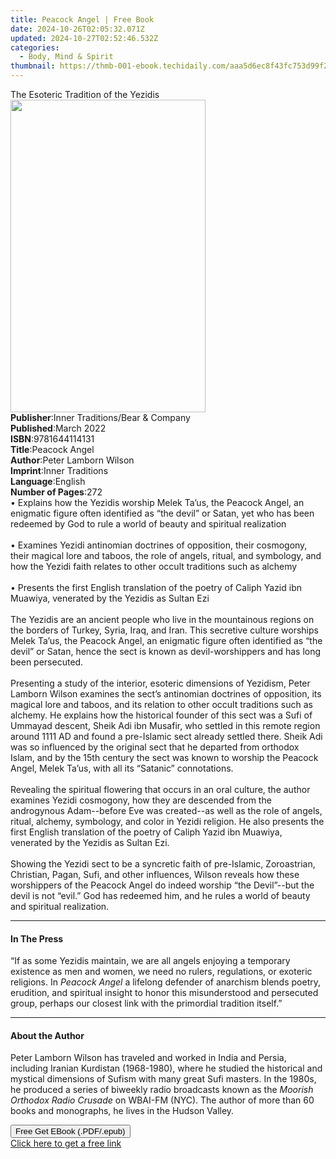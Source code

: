 ```yaml
---
title: Peacock Angel | Free Book
date: 2024-10-26T02:05:32.071Z
updated: 2024-10-27T02:52:46.532Z
categories:
  - Body, Mind & Spirit
thumbnail: https://thmb-001-ebook.techidaily.com/aaa5d6ec8f43fc753d99f275650e6f16dcc68ffaef2d90d07ffc062b8186e0ff.jpg
---
```

<main id="book-container">
  <div class="flex flex-col">
    <div class="book-brief flex-1 py-6 px-4 sm:p-6 md:py-10 md:px-8">
      <!-- brief-->
      <div class="book-brief-main">The Esoteric Tradition of the Yezidis</div>
    </div>
    <div
      class="book-meta-info flex-1 grid gap-4 col-start-1 col-end-3 row-start-1 sm:mb-6 sm:grid-cols-4 lg:gap-6 lg:col-start-2 lg:row-end-6 lg:row-span-6 lg:mb-0"
    >
      <div
        class="book-meta-info-left place-content-center mt-4 p-4 text-sm leading-6 col-start-2 col-span-2 dark:text-slate-400"
      >
        <img
          class="w-full h-500 object-cover rounded-lg sm:h-255 sm:col-span-2 lg:col-span-full"
          src="https://img-001-ebook.techidaily.com/f80282cebe59043e4f91ccdb8efe350482da9e92273af939786b030acff62c3b.jpg"
          alt=""
          width="312"
          height="500"
        />
      </div>
      <div
        class="book-meta-info-right mt-2 col-start-1 row-start-2 col-span-3 self-center"
      >
        <!-- meta data  -->
        <div class="flex flex-col px-4 md:px-8">
          <div class="flex-1">
            <strong>Publisher</strong>:<span class="px-2"
              >Inner Traditions/Bear &amp; Company</span
            >
          </div>
          <div class="flex-1">
            <strong>Published</strong>:<span class="px-2">March 2022</span>
          </div>
          <div class="flex-1">
            <strong>ISBN</strong>:<span class="px-2">9781644114131</span>
          </div>
          <div class="flex-1">
            <strong>Title</strong>:<span class="px-2">Peacock Angel</span>
          </div>
          <div class="flex-1">
            <strong>Author</strong>:<span class="px-2"
              >Peter Lamborn Wilson</span
            >
          </div>
          <div class="flex-1">
            <strong>Imprint</strong>:<span class="px-2">Inner Traditions</span>
          </div>
          <div class="flex-1">
            <strong>Language</strong>:<span class="px-2">English</span>
          </div>
          <div class="flex-1">
            <strong>Number of Pages</strong>:<span class="px-2">272</span>
          </div>
        </div>
      </div>
    </div>
    <div class="book-description flex-1 py-6 px-4 sm:p-6 md:py-10 md:px-8">
      <div class="book-description-main">
        <div accordion-content="" id="description">
          • Explains how the Yezidis worship Melek Ta’us, the Peacock Angel, an
          enigmatic figure often identified as “the devil” or Satan, yet who has
          been redeemed by God to rule a world of beauty and spiritual
          realization <br /><br />• Examines Yezidi antinomian doctrines of
          opposition, their cosmogony, their magical lore and taboos, the role
          of angels, ritual, and symbology, and how the Yezidi faith relates to
          other occult traditions such as alchemy <br /><br />• Presents the
          first English translation of the poetry of Caliph Yazid ibn Muawiya,
          venerated by the Yezidis as Sultan Ezi <br /><br />The Yezidis are an
          ancient people who live in the mountainous regions on the borders of
          Turkey, Syria, Iraq, and Iran. This secretive culture worships Melek
          Ta’us, the Peacock Angel, an enigmatic figure often identified as “the
          devil” or Satan, hence the sect is known as devil-worshippers and has
          long been persecuted. <br /><br />Presenting a study of the interior,
          esoteric dimensions of Yezidism, Peter Lamborn Wilson examines the
          sect’s antinomian doctrines of opposition, its magical lore and
          taboos, and its relation to other occult traditions such as alchemy.
          He explains how the historical founder of this sect was a Sufi of
          Ummayad descent, Sheik Adi ibn Musafir, who settled in this remote
          region around 1111 AD and found a pre-Islamic sect already settled
          there. Sheik Adi was so influenced by the original sect that he
          departed from orthodox Islam, and by the 15th century the sect was
          known to worship the Peacock Angel, Melek Ta’us, with all its
          “Satanic” connotations. <br /><br />Revealing the spiritual flowering
          that occurs in an oral culture, the author examines Yezidi cosmogony,
          how they are descended from the androgynous Adam--before Eve was
          created--as well as the role of angels, ritual, alchemy, symbology,
          and color in Yezidi religion. He also presents the first English
          translation of the poetry of Caliph Yazid ibn Muawiya, venerated by
          the Yezidis as Sultan Ezi.<br /><br />Showing the Yezidi sect to be a
          syncretic faith of pre-Islamic, Zoroastrian, Christian, Pagan, Sufi,
          and other influences, Wilson reveals how these worshippers of the
          Peacock Angel do indeed worship “the Devil”--but the devil is not
          “evil.” God has redeemed him, and he rules a world of beauty and
          spiritual realization.
        </div>
        <div class="accordion-fader"></div>
      </div>
    </div>
    <div class="book-excerpts flex-1 py-6 px-4 sm:p-6 md:py-10 md:px-8">
      <!-- excerpts-->
      <div class="book-excerpts-main">
        <hr />
        <h4 class="placeholder placeholder-heading">
          <span>In The Press</span>
        </h4>
        <p>
          “If as some Yezidis maintain, we are all angels enjoying a temporary
          existence as men and women, we need no rulers, regulations, or
          exoteric religions. In <i>Peacock Angel</i> a lifelong defender of
          anarchism blends poetry, erudition, and spiritual insight to honor
          this misunderstood and persecuted group, perhaps our closest link with
          the primordial tradition itself.”
        </p>
      </div>
    </div>
    <div class="book-about-author flex-1 py-6 px-4 sm:p-6 md:py-10 md:px-8">
      <!-- about author-->
      <div class="book-main-author-main">
        <hr />
        <h4 class="placeholder placeholder-heading">
          <span>About the Author</span>
        </h4>
        <p>
          Peter Lamborn Wilson has traveled and worked in India and Persia,
          including Iranian Kurdistan (1968-1980), where he studied the
          historical and mystical dimensions of Sufism with many great Sufi
          masters. In the 1980s, he produced a series of biweekly radio
          broadcasts known as the <i>Moorish Orthodox Radio Crusade</i> on
          WBAI-FM (NYC). The author of more than 60 books and monographs, he
          lives in the Hudson Valley.
        </p>
      </div>
    </div>
    <div class="book-free-get flex-1 py-6 px-4 sm:p-6 md:py-10 md:px-8">
      <button
        id="btn-free-get"
        class="bg-blue-500 hover:bg-blue-700 text-white font-bold py-2 px-4 rounded"
      >
        Free Get EBook (.PDF/.epub)
      </button>
      <div id="countdown-display" class="px-2 text-lg mt-2"></div>
      <a
        id="free-link"
        class="hidden bg-blue-500 hover:bg-blue-700 text-white font-bold py-2 px-4 rounded"
        href="https://www.ebooks.com/en-us/book/210355829/peacock-angel/peter-lamborn-wilson/"
        target="_blank"
        >Click here to get a free link</a
      >
    </div>
    <script>
      let countdownTime = 0;
      let countdownInterval = null;
      document
        .getElementById('btn-free-get')
        .addEventListener('click', startCountdown);
      function startCountdown() {
        countdownTime = new Date().getTime() + 60000 * 3;
        countdownInterval = setInterval(updateCountdown, 1000);
        document.getElementById('btn-free-get').disabled = true;
        document
          .getElementById('btn-free-get')
          .classList.add('bg-gray-500', 'cursor-not-allowed');
      }
      function updateCountdown() {
        let currentTime = new Date().getTime();
        let timeLeft = countdownTime - currentTime;
        let secondsLeft = Math.floor(timeLeft / 1000);
        document.getElementById('countdown-display').innerHTML =
          `Remaining time: ${secondsLeft} seconds.`;
        if (secondsLeft <= 0) {
          clearInterval(countdownInterval);
          document.getElementById('btn-free-get').classList.add('hidden');
          document.getElementById('free-link').classList.remove('hidden');
          document.getElementById('countdown-display').innerHTML = '';
        }
      }
    </script>
  </div>
</main>

<ins class="adsbygoogle"
      style="display:block"
      data-ad-client="ca-pub-7571918770474297"
      data-ad-slot="8358498916"
      data-ad-format="auto"
      data-full-width-responsive="true"></ins>
    